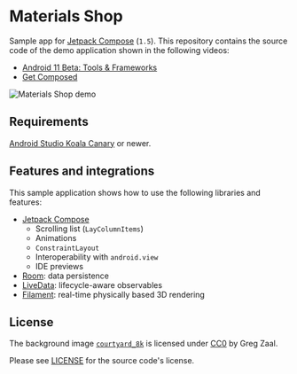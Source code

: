 # Materials Shop

Sample app for [Jetpack Compose](https://developer.android.com/jetpack/compose) (`1.5`).
This repository contains the source code of the demo application shown in the following videos:
- [Android 11 Beta: Tools & Frameworks](https://www.youtube.com/watch?v=bAdRKQNbLmQ)
- [Get Composed](https://www.youtube.com/watch?v=U5BwfqBpiWU)

![Materials Shop demo](images/demo.png)

## Requirements

[Android Studio Koala Canary](https://developer.android.com/studio/preview) or newer.

## Features and integrations

This sample application shows how to use the following libraries and features:

- [Jetpack Compose](https://developer.android.com/jetpack/compose)
  - Scrolling list (`LayColumnItems`)
  - Animations
  - `ConstraintLayout`
  - Interoperability with `android.view`
  - IDE previews
- [Room](https://developer.android.com/topic/libraries/architecture/room): data persistence
- [LiveData](https://developer.android.com/topic/libraries/architecture/livedata): lifecycle-aware observables
- [Filament](https://github.com/google/filament): real-time physically based 3D rendering

## License

The background image [`courtyard_8k`](https://hdrihaven.com/hdri/?h=courtyard) is licensed under
[CC0](https://hdrihaven.com/p/license.php) by Greg Zaal.

Please see [LICENSE](./LICENSE) for the source code's license.
